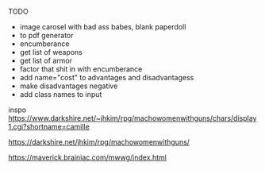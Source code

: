 TODO

- image carosel with bad ass babes, blank paperdoll
- to pdf generator
- encumberance
- get list of weapons
- get list of armor
- factor that shit in with encumberance
- add name="cost" to advantages and disadvantagess
- make disadvantages negative
- add class names to input

inspo
<https://www.darkshire.net/~jhkim/rpg/machowomenwithguns/chars/display1.cgi?shortname=camille>

<https://darkshire.net/jhkim/rpg/machowomenwithguns/>

<https://maverick.brainiac.com/mwwg/index.html>

